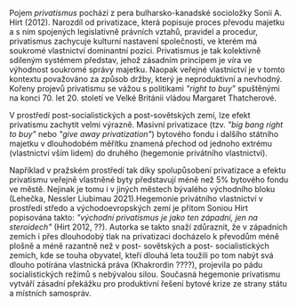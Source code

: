 Pojem _privatismus_ pochází z pera bulharsko-kanadské socioložky Sonii A. Hirt (2012). Narozdíl od privatizace, která popisuje proces převodu majetku a s ním spojených legislativně právních vztahů, pravidel a procedur, privatismus zachycuje kulturní nastavení společnosti, ve kterém má soukromé vlastnictví dominantní pozici. Privatismus je tak kolektivně sdíleným systémem představ, jehož zásadním principem je víra ve výhodnost soukromé správy majetku. Naopak veřejné vlastnictví je v tomto kontextu považováno za způsob držby, který je neproduktivní a nevhodný. Kořeny projevů privatismu se vážou s politikami _"right to buy"_ spuštěnými na konci 70. let 20. století ve Velké Británii vládou Margaret Thatcherové.

V prostředí post-socialistických a post-sovětských zemí, lze efekt privatismu zachytit velmi výrazně. Masivní privatizace (tzv. _"big bang right to buy"_ nebo _"give away privatization"_) bytového fondu i dalšího státního majetku v dlouhodobém měřítku znamená přechod od jednoho extrému (vlastnictví vším lidem) do druhého (hegemonie privátního vlastnictví).

Například v pražském prostředí tak díky spolupůsobení privatizace a efektu privatismu veřejně vlastněné byty představují méně než 5% bytového fondu ve městě. Nejinak je tomu i v jiných městech bývalého východního bloku (Lehečka, Nessler Liubimau 2021).Hegemonie privátního vlastnictví v prostředí středo a východoevropských zemí je přitom Soniou Hirt popisována takto: _"východní privatismus je jako ten západní, jen na steroidech"_ (Hirt 2012, ??). Autorka se takto snaží zdůraznit, že v západních zemích i přes dlouhodobý tlak na privatizaci docházelo k převodům méně plošně a méně razantně než v post- sovětských a post- socialistických zemích, kde se touha obyvatel, kteří dlouhá leta toužili po tom nabýt svá dlouho potírána vlastnická práva (Khakrordin ????), projevila po pádu socialistických režimů s nebývalou silou. Současná hegemonie privatismu vytváří zásadní překážku pro produktivní řešení bytové krize ze strany státu a místních samospráv.
